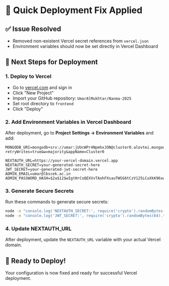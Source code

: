 # 🚀 Quick Deployment Fix Applied

## ✅ Issue Resolved
- Removed non-existent Vercel secret references from `vercel.json`
- Environment variables should now be set directly in Vercel Dashboard

## 🎯 Next Steps for Deployment

### 1. Deploy to Vercel
- Go to [vercel.com](https://vercel.com) and sign in
- Click "New Project" 
- Import your GitHub repository: `UmarAlMukhtar/Nanma-2025`
- Set root directory to `frontend`
- Click "Deploy"

### 2. Add Environment Variables in Vercel Dashboard
After deployment, go to **Project Settings → Environment Variables** and add:

```
MONGODB_URI=mongodb+srv://umar:jUUcWPr4NpmhxJON@cluster0.alovtei.mongodb.net/nanma?retryWrites=true&w=majority&appName=Cluster0

NEXTAUTH_URL=https://your-vercel-domain.vercel.app
NEXTAUTH_SECRET=your-generated-secret-here
JWT_SECRET=your-generated-jwt-secret-here
ADMIN_EMAIL=umar@lbscek.ac.in
ADMIN_PASSWORD_HASH=$2a$12$wIgtHrCoQEXVvTAohFXsauTWSG6tCzV125LCuXkK96xwUrRKkwMBq
```

### 3. Generate Secure Secrets
Run these commands to generate secure secrets:
```bash
node -e "console.log('NEXTAUTH_SECRET:', require('crypto').randomBytes(32).toString('hex'))"
node -e "console.log('JWT_SECRET:', require('crypto').randomBytes(64).toString('hex'))"
```

### 4. Update NEXTAUTH_URL
After deployment, update the `NEXTAUTH_URL` variable with your actual Vercel domain.

## 🎉 Ready to Deploy!
Your configuration is now fixed and ready for successful Vercel deployment.